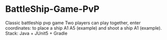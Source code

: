 # BattleShip-Game-PvP
Classic battleship pvp game
Two players can play together, enter coordinates: to place a ship A1 A5 (example) and shoot a ship A1 (example).
Stack: Java + JUnit5 + Gradle
